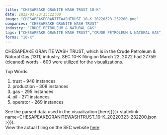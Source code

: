 ```yaml
---
title: "CHESAPEAKE GRANITE WASH TRUST 10-K"
date: 2022-03-23T23:22:00
image: "CHESAPEAKEGRANITEWASHTRUST_10-K_20220323-232200.png"
companies: "CHESAPEAKE GRANITE WASH TRUST"
industry: "CRUDE PETROLEUM & NATURAL GAS"
tags: ["CHESAPEAKE GRANITE WASH TRUST","CRUDE PETROLEUM & NATURAL GAS","03-22-2022","10-K"]
forms: "10-K"
---
```

CHESAPEAKE GRANITE WASH TRUST, which is in the Crude Petroleum & Natural Gas [1311] industry, SEC 10-K filing on March 22, 2022 had 27759 (cleaned) words - 600 were utilized for the visualizations.

Top Words:
1. trust - 948 instances
2. production - 308 instances
3. gas - 295 instances
4. oil - 271 instances
5. operator - 269 instances


See the parsed data used in the visualization [here]({{< staticlink name=CHESAPEAKEGRANITEWASHTRUST_10-K_20220323-232200.json >}}).  
View the actual filing on the SEC website [here](https://www.sec.gov/Archives/edgar/data/1524769/0001524769-22-000007.txt)